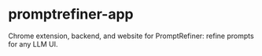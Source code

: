 # promptrefiner-app
Chrome extension, backend, and website for PromptRefiner: refine prompts for any LLM UI.
